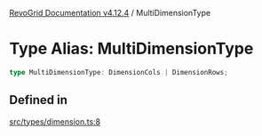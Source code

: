 [RevoGrid Documentation v4.12.4](README.md) / MultiDimensionType

# Type Alias: MultiDimensionType

```ts
type MultiDimensionType: DimensionCols | DimensionRows;
```

## Defined in

[src/types/dimension.ts:8](https://github.com/revolist/revogrid/blob/648f56ecfc5430eb0184373ea33dd565a6a33bb9/src/types/dimension.ts#L8)

